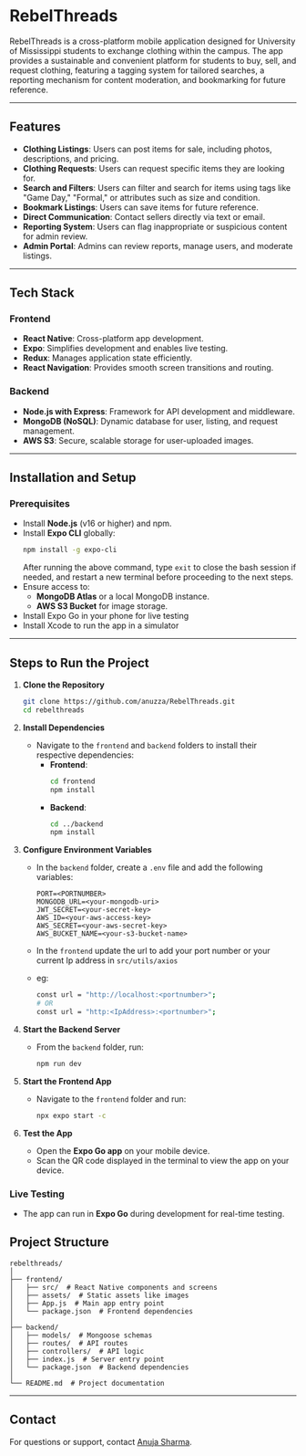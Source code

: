 # RebelThreads

RebelThreads is a cross-platform mobile application designed for University of Mississippi students to exchange clothing within the campus. The app provides a sustainable and convenient platform for students to buy, sell, and request clothing, featuring a tagging system for tailored searches, a reporting mechanism for content moderation, and bookmarking for future reference.

---

## Features

- **Clothing Listings**: Users can post items for sale, including photos, descriptions, and pricing.
- **Clothing Requests**: Users can request specific items they are looking for.
- **Search and Filters**: Users can filter and search for items using tags like "Game Day," "Formal," or attributes such as size and condition.
- **Bookmark Listings**: Users can save items for future reference.
- **Direct Communication**: Contact sellers directly via text or email.
- **Reporting System**: Users can flag inappropriate or suspicious content for admin review.
- **Admin Portal**: Admins can review reports, manage users, and moderate listings.

---

## Tech Stack

### **Frontend**
- **React Native**: Cross-platform app development.
- **Expo**: Simplifies development and enables live testing.
- **Redux**: Manages application state efficiently.
- **React Navigation**: Provides smooth screen transitions and routing.

### **Backend**
- **Node.js with Express**: Framework for API development and middleware.
- **MongoDB (NoSQL)**: Dynamic database for user, listing, and request management.
- **AWS S3**: Secure, scalable storage for user-uploaded images.
---

## Installation and Setup

### **Prerequisites**
- Install **Node.js** (v16 or higher) and npm.
- Install **Expo CLI** globally:
  ```bash
  npm install -g expo-cli
  ```
  After running the above command, type `exit` to close the bash session if needed, and restart a new terminal before proceeding to the next steps.
- Ensure access to:
  - **MongoDB Atlas** or a local MongoDB instance.
  - **AWS S3 Bucket** for image storage.
- Install Expo Go in your phone for live testing
- Install Xcode to run the app in a simulator
---

## Steps to Run the Project

1. **Clone the Repository**
   ```bash
   git clone https://github.com/anuzza/RebelThreads.git
   cd rebelthreads
   ```

2. **Install Dependencies**
   - Navigate to the `frontend` and `backend` folders to install their respective dependencies:
     - **Frontend**:
       ```bash
       cd frontend
       npm install
       ```
     - **Backend**:
       ```bash
       cd ../backend
       npm install
       ```

3. **Configure Environment Variables**
   - In the `backend` folder, create a `.env` file and add the following variables:
     ```
     PORT=<PORTNUMBER>
     MONGODB_URL=<your-mongodb-uri>
     JWT_SECRET=<your-secret-key>
     AWS_ID=<your-aws-access-key>
     AWS_SECRET=<your-aws-secret-key>
     AWS_BUCKET_NAME=<your-s3-bucket-name>
     ```

   - In the `frontend` update the url to add your port number or your current Ip address in `src/utils/axios`
   - eg:
     ```bash
     const url = "http://localhost:<portnumber>";
     # OR
     const url = "http:<IpAddress>:<portnumber>";

4. **Start the Backend Server**
   - From the `backend` folder, run:
     ```bash
     npm run dev
     ```

5. **Start the Frontend App**
   - Navigate to the `frontend` folder and run:
     ```bash
     npx expo start -c 
     ```

6. **Test the App**
   - Open the **Expo Go app** on your mobile device.
   - Scan the QR code displayed in the terminal to view the app on your device.



### **Live Testing**
- The app can run in **Expo Go** during development for real-time testing.


## Project Structure

```
rebelthreads/
│
├── frontend/
│   ├── src/  # React Native components and screens
│   ├── assets/  # Static assets like images
│   ├── App.js  # Main app entry point
│   └── package.json  # Frontend dependencies
│
├── backend/
│   ├── models/  # Mongoose schemas
│   ├── routes/  # API routes
│   ├── controllers/  # API logic
│   ├── index.js  # Server entry point
│   └── package.json  # Backend dependencies
│
└── README.md  # Project documentation
```

---

## Contact

For questions or support, contact [Anuja Sharma](mailto:asharm12@go.olemiss.edu).
